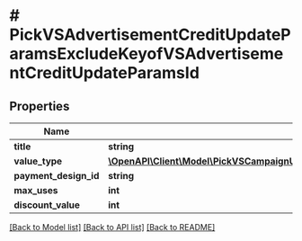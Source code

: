 # # PickVSAdvertisementCreditUpdateParamsExcludeKeyofVSAdvertisementCreditUpdateParamsId

## Properties

Name | Type | Description | Notes
------------ | ------------- | ------------- | -------------
**title** | **string** |  |
**value_type** | [**\OpenAPI\Client\Model\PickVSCampaignUpdateParamsExcludeKeyofVSCampaignUpdateParamsStartDateOrExpirationDateValueType**](PickVSCampaignUpdateParamsExcludeKeyofVSCampaignUpdateParamsStartDateOrExpirationDateValueType.md) |  |
**payment_design_id** | **string** |  |
**max_uses** | **int** |  |
**discount_value** | **int** |  |

[[Back to Model list]](../../README.md#models) [[Back to API list]](../../README.md#endpoints) [[Back to README]](../../README.md)
